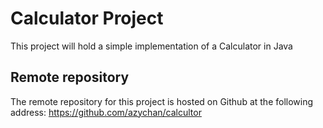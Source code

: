 # Calculator Project
This project will hold a simple implementation of a Calculator in Java
## Remote repository
The remote repository for this project is hosted on Github at the following address: https://github.com/azychan/calcultor
